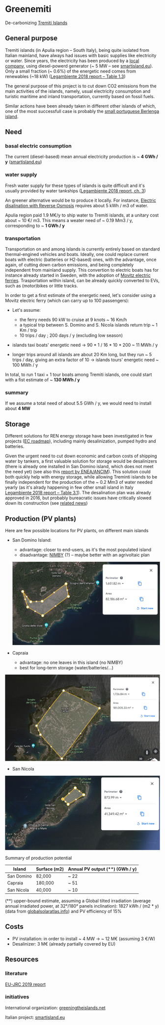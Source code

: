 # Greenemiti
De-carbonizing [Tremiti Islands](https://en.wikipedia.org/wiki/Isole_Tremiti)


## General purpose

Tremiti islands (in Apulia region – South Italy), being quite isolated from Italian mainland, have always had issues with basic supplies like electricity or water.
Since years, the electricity has been produced by a [local company](https://www.germano-srl.it/), using diesel-powerd generator (~ 5 MW – see [smartisland.eu](http://www.smartisland.eu/en/replicabilita/tremiti.html)).
Only a small fraction (~ 0.6%) of the energetic need comes from renewables (~18 kW) ([Legambiente 2018 report – Table 1.3](https://www.legambiente.it/wp-content/uploads/dossier_isole_sostenibili_2018.pdf))   


The general purpose of this project is to cut down CO2 emissions from the main activities of the islands, namely, usual electricity consumption and turistic maritime and inland transportation, currently based on fossil fuels.

Similar actions have been already taken in different other islands of which, one of the most successfull case is probably the [small portuguese Berlenga island](https://www.publico.pt/2020/07/29/local/noticia/ilha-berlenga-troca-diesel-energia-solar-tornase-100-sustentavel-1926212).


## Need

### basal electric consumption

The current (diesel-based) mean annual electricity production is ~ **4 GWh / y** ([smartisland.eu](http://www.smartisland.eu/replicabilita/tremiti.html))

### water supply 

Fresh water supply for these types of islands is quite difficult and it's usually provided by water tankships ([Legambiente 2018 report, ch. 3](https://www.legambiente.it/wp-content/uploads/dossier_isole_sostenibili_2018.pdf))

An greener alternative would be to produce it locally.
For instance, [Electric disalination with Reverse Osmosis](https://en.wikipedia.org/wiki/Desalination#Energy_consumption) requires about 5 kWh / m3 of water. 

Apulia region paid 1.9 M€/y to ship water to Tremiti islands, at a unitary cost about ~ 10 €/ m3.
This means a weater need of ~ 0.19 Mm3 / y, corresponding to    ~ **1 GWh / y**

### transportation

Transportation on and among islands is currently entirely based on standard thermal-engined vehicles and boats. 
Ideally, one could replace current boats with electric (batteries or H2-based) ones, with the advantage, once again, of cutting down carbon emissions, and being completely independent from mainland supply. 
This convertion to electric boats has for instance already started in Sweden, with the adoption of [Movitz electric ferries](http://www.greeningtheislands.net/index.php/nproject/movitz-electric-ferry/).
Trasportation within island, can be already quickly converted to EVs, such as (motor)bikes or little tracks.

In order to get a first estimate of the energetic need, let's consider using a Movitz electric ferry (which can carry up to 100 passengers):

* Let's assume:
	* the ferry needs 90 kW to cruise at 9 knots ~ 16 Km/h
	* a typical trip between S. Domino and S. Nicola islands return trip ~ 1 Km / trip
	* 10 trips / day ; 200 days / y (excluding low season)

* islands taxi boats' energetic need →  90 * 1 / 16  * 10 * 200 ~ 11 MWh / y

* longer trips around all islands are about 20 Km long, but they run ~ 5 trips / day, giving an extra factor of 10 → islands tours' energetic need ~ 100 MWh / y

In total, to run 1 taxi + 1 tour boats among Tremiti islands, one could start with a fist estimate of ~ **130 MWh / y** 

### summary

If we assume a total need of about 5.5 GWh / y, we would need to install about **4 MW** 

## Storage

Different solutions for REN energy storage have been investigated in few projects ([EC roadmap](https://ec.europa.eu/energy/intelligent/projects/sites/iee-projects/files/projects/documents/stories_maximization_of_the_penetration_of_res_in_islands.pdf)),
including mainly desalinization, pumped hydro and batteries.

Given the urgent need to cut down economic and carbon costs of shipping water by tankers, a first valuable solution for storage would be desalinizers (there is already one installed in  San Domino island, which does not meet the need  yet) (see also this [report by ENEA/ANCIM](https://www.enea.it/it/seguici/pubblicazioni/pdf-volumi/2019/libro_bianco_isole_minori.pdf)). 
This solution could both quickly help with energy storage, while allowing Treminti islands to be finally independent for the production of the ~ 0.2 Mm3 of water needed yearly (as it's alrady happening  in few other small island in Italy [Legambiente 2018 report – Table 3.1](https://www.legambiente.it/wp-content/uploads/dossier_isole_sostenibili_2018.pdf)). The desalination plan was already approved in 2016, but probably bureacratic issues have critically slowed down its construction (see [related news](https://www.civico93.it/a-che-punto-e-la-realizzazione-del-dissalatore-alle-isole-tremiti/))

## Production (PV plants)

Here are few possible locations for PV plants, on different main islands

* San Domino Island:

	* advantage: closer to end-users, as it's the most populated island
	* disadvantage: [NIMBY](https://en.wikipedia.org/wiki/NIMBY) (?) – maybe better with an agrivoltaic plan

	![](possible_areas/san_domino.png) 

* Capraia
	* advantage: no one leaves in this island  (no NIMBY)
	* best for long-term storage (water/batteries/...)


![](possible_areas/capraia.png)

* San Nicola


 ![](possible_areas/san_nicola.png)
 
 Summary of production potential

| Island     | Surface (m2) | Annual PV output (**) (GWh / y)|  
|------------|--------------|--------------------------------|
| San Domino | 82,000       | ~ 22                           | 
| Capraia    | 180,000      | ~ 51                           |    
| San Nicola | 40,000       | ~ 10                           |   



(**) upper-bound estimate, assuming a Global tilted irradiation (average annual irradiated power, at 32°/180° panels inclination): 1827 kWh / (m2 * y)
(data from 
[globalsolaratlas.info](https://globalsolaratlas.info/map?s=42.118254,15.49839&m=site&c=42.118254,15.49839,11)) and PV efficiency of 15%


## Costs

* PV installation: in order to install ~ 4 MW → ~ 12 M€ (assuming 3 €/W)
* Desalinizer: 3 M€ (already partially covered by EU)

## Resources

### literature

[EU-JRC 2019 report](https://ec.europa.eu/jrc/sites/jrcsh/files/kjna29938enn_1.pdf)


### initiatives

International organization: [greeningtheislands.net](http://www.smartisland.eu/en/)

Italian project:  [smartisland.eu](http://www.smartisland.eu/replicabilita/tremiti.html)
